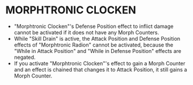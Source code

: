 
# MORPHTRONIC CLOCKEN

*   "Morphtronic Clocken"'s Defense Position effect to inflict damage cannot be activated if it does not have any Morph Counters.
*   While "Skill Drain" is active, the Attack Position and Defense Position effects of "Morphtronic Radion" cannot be activated, because the "While in Attack Position" and "While in Defense Position" effects are negated.
*   If you activate "Morphtronic Clocken"'s effect to gain a Morph Counter and an effect is chained that changes it to Attack Position, it still gains a Morph Counter.

  